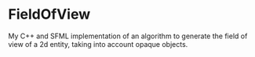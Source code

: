 # FieldOfView
My C++ and SFML implementation of an algorithm to generate the field of view of a 2d entity, taking into account opaque objects.
